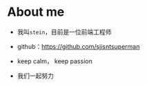 # About me


<!-- 我叫stein。大学读了四年土木，迷茫过，也挣扎过，最后发现自己喜欢计算机。

下过工地，考过研，最终都以失败告终。

在孤独中回想起幼时的记忆，羡慕曾经迷恋计算机的自己，

于是，顺着自己的兴趣，来到了互联网行业，希望能通过这个博客给我那群不懂编程的朋友一些有趣的计算机知识。

不断暴露自己，记录当下的生活和乐趣，这样看起来生活可能并没那么苦。 -->

- 我叫`stein`，目前是一位前端工程师

- github：<https://github.com/sjisntsuperman>

- keep calm， keep passion

- 我们一起努力

